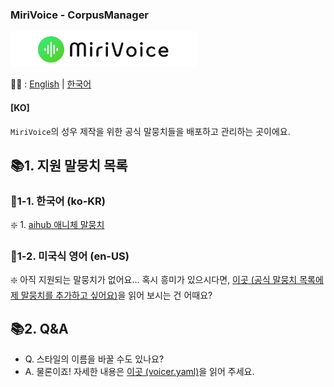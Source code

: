 ### MiriVoice - CorpusManager
[<img src="..\Misc\title.png" height="57"/>](https://github.com/EX3exp/MiriVoice)

📜🧐 :
[English](../README.md) | [한국어](readme/README-ko.md)
#### [KO]

`MiriVoice`의 성우 제작을 위한 공식 말뭉치들을 배포하고 관리하는 곳이에요.

## 📚1. 지원 말뭉치 목록
### 📗1-1. 한국어 (ko-KR)
❇️ 1. [aihub 애니체 말뭉치](../docs/ko-KR/aihub%20Animation%20Corpus/README-ko.md)

### 📗1-2. 미국식 영어 (en-US)
❇️ 아직 지원되는 말뭉치가 없어요...  혹시 흥미가 있으시다면, [이곳 (공식 말뭉치 목록에 제 말뭉치를 추가하고 싶어요)](contribute-corpus-ko.md)을 읽어 보시는 건 어때요?

## 📚2. Q&A
- Q. 스타일의 이름을 바꿀 수도 있나요?
- A. 물론이죠! 자세한 내용은 [이곳 (voicer.yaml)](https://github.com/EX3exp/MiriVoice/blob/main/readme/voicer-yaml-ko.md)을 읽어 주세요.